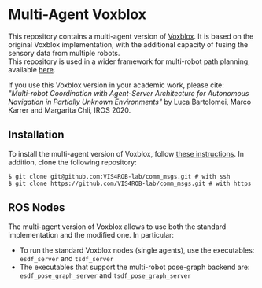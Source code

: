 # Multi-Agent Voxblox
This repository contains a multi-agent version of [Voxblox](https://github.com/ethz-asl/voxblox). It is based on the original Voxblox implementation, with the additional capacity of fusing the sensory data from multiple robots.  
This repository is used in a wider framework for multi-robot path planning, available [here](https://github.com/VIS4ROB-lab/multi_robot_coordination).  

If you use this Voxblox version in your academic work, please cite:  
_"Multi-robot Coordination with Agent-Server Architecture for Autonomous Navigation in Partially Unknown Environments"_ by Luca Bartolomei, Marco Karrer and Margarita Chli, IROS 2020.

## Installation
To install the multi-agent version of Voxblox, follow [these instructions](https://voxblox.readthedocs.io/en/latest/pages/Installation.html). In addition, clone the following repository:
```
$ git clone git@github.com:VIS4ROB-lab/comm_msgs.git # with ssh
$ git clone https://github.com/VIS4ROB-lab/comm_msgs.git # with https
```

## ROS Nodes
The multi-agent version of Voxblox allows to use both the standard implementation and the modified one. In particular:
* To run the standard Voxblox nodes (single agents), use the executables: `esdf_server` and `tsdf_server`  
* The executables that support the multi-robot pose-graph backend are: `esdf_pose_graph_server` and `tsdf_pose_graph_server`

